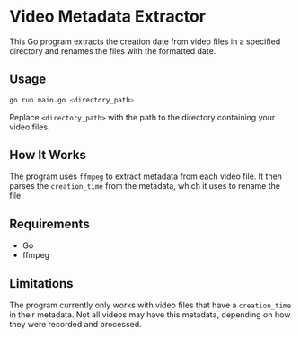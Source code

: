 # Video Metadata Extractor

This Go program extracts the creation date from video files in a specified directory and renames the files with the formatted date.

## Usage

```bash
go run main.go <directory_path>
```

Replace `<directory_path>` with the path to the directory containing your video files.

## How It Works

The program uses `ffmpeg` to extract metadata from each video file. It then parses the `creation_time` from the metadata, which it uses to rename the file.


## Requirements

- Go
- ffmpeg

## Limitations

The program currently only works with video files that have a `creation_time` in their metadata. Not all videos may have this metadata, depending on how they were recorded and processed.

```
```
